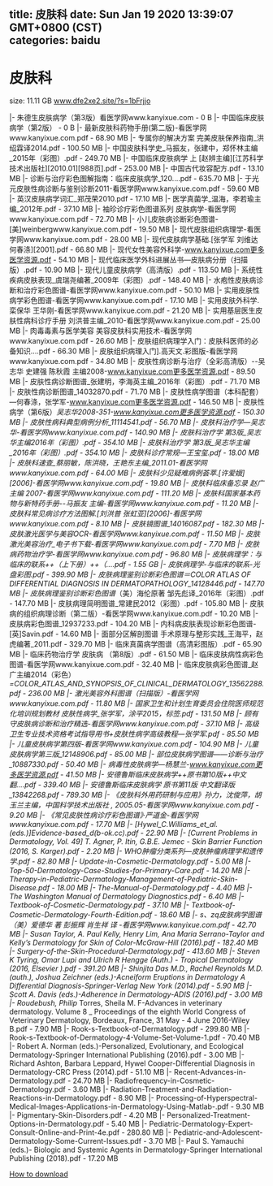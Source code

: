 
title: 皮肤科
date: Sun Jan 19 2020 13:39:07 GMT+0800 (CST)    
categories: baidu
---

# 皮肤科
size: 11.11 GB
 www.dfe2xe2.site/?s=1bFrjjo
 
|- 朱德生皮肤病学（第3版）看医学网www.kanyixue.com - 0 B
|- 中国临床皮肤病学（第2版） - 0 B
|- 最新皮肤科药物手册(第二版)-看医学网www.kanyixue.com.pdf - 68.90 MB
|- 专属你的解决方案 完美皮肤保养指南_洪绍霖译2014.pdf - 100.50 MB
|- 中国皮肤科学史_马振友，张建中，郑怀林主编_2015年（彩图）.pdf - 249.70 MB
|- 中国临床皮肤病学  上 [赵辨主编][江苏科学技术出版社][2010.01][988页].pdf - 253.00 MB
|- 中国古代妆容配方.pdf - 13.10 MB
|- 诊断与治疗彩色图解指南：临床皮肤病学_120....pdf - 635.70 MB
|- 于光元皮肤性病诊断与鉴别诊断2011-看医学网www.kanyixue.com.pdf - 59.60 MB
|- 英汉皮肤病学词汇_郑茂荣2010.pdf - 17.10 MB
|- 医学真菌学_温海，李若瑜主编_2012年.pdf - 37.10 MB
|- 袖珍诊疗彩色图谱系列 皮肤病学-看医学网www.kanyixue.com.pdf - 72.70 MB
|- 小儿皮肤病诊断彩色图谱-[美]weinbergwww.kanyixue.com.pdf - 19.50 MB
|- 现代皮肤组织病理学-看医学网www.kanyixue.com.pdf - 28.00 MB
|- 现代皮肤病学基础.[张学军 刘维达 何春涤][2001].pdf - 66.80 MB
|- 现代女性美容外科学-www.kanyixue.com更多医学资源.pdf - 54.10 MB
|- 现代临床医学外科进展丛书—皮肤病分册（扫描版）.pdf - 10.90 MB
|- 现代儿童皮肤病学（高清版）.pdf - 113.50 MB
|- 系统性疾病皮肤表现_虞瑞尧编著_2009年（彩图）.pdf - 148.40 MB
|- 水疱性皮肤病诊断和治疗彩色图谱-看医学网www.kanyixue.com.pdf - 50.10 MB
|- 实用皮肤性病学彩色图谱-看医学网www.kanyixue.com.pdf - 17.10 MB
|- 实用皮肤外科学.栾保华 王华刚-看医学网www.kanyixue.com.pdf - 21.20 MB
|- 实用基层医生皮肤性病科诊疗手册 刘洪普主编_2010-看医学网www.kanyixue.com.pdf - 25.00 MB
|- 肉毒毒素与医学美容 美容皮肤科实用技术-看医学网www.kanyixue.com.pdf - 26.60 MB
|- 皮肤组织病理学入门：皮肤科医师的必备知识....pdf - 66.30 MB
|- 皮肤组织病理入门].高天文.彩图版-看医学网www.kanyixue.com.pdf - 34.80 MB
|- 皮肤性病诊断与治疗（全彩高清版）--吴志华 史建强 陈秋霞 主编2008-www.kanyixue.com更多医学资源.pdf - 89.50 MB
|- 皮肤性病诊断图谱_张建明，李海英主编_2016年（彩图）.pdf - 71.70 MB
|- 皮肤性病诊断图谱_14032870.pdf - 71.70 MB
|- 皮肤性病学图谱（本科配套）—何春涤，张学军-www.kanyixue.com更多医学资源.pdf - 146.50 MB
|- 皮肤性病学（第6版）_吴志华2008-351-www.kanyixue.com更多医学资源.pdf - 150.30 MB
|- 皮肤性病科典型病例分析_11114541.pdf - 56.70 MB
|- 皮肤科治疗学—吴志华-看医学网www.kanyixue.com.pdf - 140.90 MB
|- 皮肤科治疗学 第3版_吴志华主编2016年（彩图）.pdf - 354.10 MB
|- 皮肤科治疗学  第3版_吴志华主编_2016年（彩图）.pdf - 354.10 MB
|- 皮肤科诊疗常规—王宝玺.pdf - 18.00 MB
|- 皮肤科速查_蔡丽敏，陈洪晓，王艳东主编_2011.01-看医学网www.kanyixue.com.pdf - 64.00 MB
|- 皮肤科少见疑难病例荟萃.[许爱娥][2006]-看医学网www.kanyixue.com.pdf - 19.80 MB
|- 皮肤科临床备忘录 赵广主编  2007-看医学网www.kanyixue.com.pdf - 111.20 MB
|- 皮肤科国家基本药物与新特药手册--马振友 主编-看医学网www.kanyixue.com.pdf - 11.20 MB
|- 皮肤科常见病诊疗方法图解.[刘洪普 张虹亚][2006]-看医学网www.kanyixue.com.pdf - 8.10 MB
|- 皮肤镜图谱_14016087.pdf - 182.30 MB
|- 皮肤激光医学与美容OCR-看医学网www.kanyixue.com.pdf - 11.50 MB
|- 皮肤激光美容治疗_电子书下载-看医学网www.kanyixue.com.pdf - 7.70 MB
|- 皮肤病药物治疗学-看医学网www.kanyixue.com.pdf - 96.80 MB
|- 皮肤病理学：与临床的联系++（上下册）++（....pdf - 1.55 GB
|- 皮肤病理学-与临床的联系-光盘彩图.pdf - 399.90 MB
|- 皮肤病理鉴别诊断彩色图谱＝COLOR ATLAS OF DIFFERENTIAL DIAGNOSIS IN DERMATOPATHOLOGY_14128446.pdf - 147.70 MB
|- 皮肤病理鉴别诊断彩色图谱_（美）海伦原著 邹先彪译_2016年（彩图）.pdf - 147.70 MB
|- 皮肤病理简明图谱_常建民2012（彩图）.pdf - 105.80 MB
|- 皮肤病的组织病理诊断（第二版）-看医学网www.kanyixue.com.pdf - 10.20 MB
|- 皮肤病彩色图谱_12937233.pdf - 104.20 MB
|- 内科病皮肤表现诊断彩色图谱-[英]Savin.pdf - 14.60 MB
|- 面部分区解剖图谱  手术原理与整形实践_王海平，赵虎编著_2011.pdf - 329.70 MB
|- 临床真菌病学图谱（高清彩图版）.pdf - 65.90 MB
|- 临床药物治疗学  皮肤病  （第8版）.pdf - 61.50 MB
|- 临床皮肤病性病彩色图谱-看医学网www.kanyixue.com.pdf - 32.40 MB
|- 临床皮肤病彩色图谱_赵广主编2014（彩色）_=COLOR_ATLAS_AND_SYNOPSIS_OF_CLINICAL_DERMATOLOGY_13562288.pdf - 236.00 MB
|- 激光美容外科图谱（扫描版）-看医学网www.kanyixue.com.pdf - 11.80 MB
|- 国家卫生和计划生育委员会住院医师规范化培训规划教材 皮肤性病学_张学军，涂平2015，标签.pdf - 131.50 MB
|- 顾有守皮肤病诊断和治疗精选-看医学网www.kanyixue.com.pdf - 37.10 MB
|- 高级卫生专业技术资格考试指导用书+皮肤性病学高级教程—张学军.pdf - 85.50 MB
|- 儿童皮肤病学第四版-看医学网www.kanyixue.com.pdf - 104.90 MB
|- 儿童皮肤病学第三版_12148906.pdf - 85.00 MB
|- 部位皮肤病学图谱——诊断与治疗_10887330.pdf - 50.40 MB
|- 病毒性皮肤病学—杨慧兰-www.kanyixue.com更多医学资源.pdf - 41.50 MB
|- 安德鲁斯临床皮肤病学++原书第10版++中文翻....pdf - 339.40 MB
|- 安德鲁斯临床皮肤病学  原书第11版  中文翻译版_13842268.pdf - 789.30 MB
|- 《皮肤科外用药研制与应用》孙力，沈俊萍，胡玉兰主编，中国科学技术出版社 , 2005.05-看医学网www.kanyixue.com.pdf - 9.20 MB
|- 《常见皮肤性病诊疗彩色图谱》·严道金-看医学网www.kanyixue.com.pdf - 17.70 MB
|- [Hywel_C._Williams_et_al._(eds.)]_Evidence-based_d(b-ok.cc).pdf - 22.90 MB
|- [Current Problems in Dermatology, Vol. 49] T. Agner, P. Itin, G.B.E. Jemec - Skin Barrier Function (2016, S. Karger).pdf - 2.20 MB
|- WHO肿瘤分类系列—皮肤肿瘤病理学和遗传学.pdf - 82.80 MB
|- Update-in-Cosmetic-Dermatology.pdf - 5.00 MB
|- Top-50-Dermatology-Case-Studies-for-Primary-Care.pdf - 14.20 MB
|- Therapy-in-Pediatric-Dermatology-Management-of-Pediatric-Skin-Disease.pdf - 18.00 MB
|- The-Manual-of-Dermatology.pdf - 4.40 MB
|- The Washington Manual of Dermatology Diagnostics.pdf - 6.40 MB
|- Textbook-of-Cosmetic-Dermatology.pdf - 37.10 MB
|- Textbook-of-Cosmetic-Dermatology-Fourth-Edition.pdf - 18.60 MB
|- s、zq皮肤病学图谱  （美）爱德华 著 彭振辉 肖生祥 译 -看医学网www.kanyixue.com.pdf - 42.70 MB
|- Susan Taylor, A. Paul Kelly, Henry Lim, Ana Maria Serrano-Taylor and Kelly’s Dermatology for Skin of Color-McGraw-Hill (2016).pdf - 182.40 MB
|- Surgery-of-the-Skin-Procedural-Dermatology.pdf - 413.60 MB
|- Steven K Tyring, Omar Lupi and Ulrich R Hengge (Auth.) - Tropical Dermatology (2016,  Elsevier ).pdf - 391.20 MB
|- Shinjita Das M.D., Rachel Reynolds M.D. (auth.), Joshua Zeichner (eds.)-Acneiform Eruptions in Dermatology_ A Differential Diagnosis-Springer-Verlag New York (2014).pdf - 5.90 MB
|- Scott A. Davis (eds.)-Adherence in Dermatology-ADIS (2016).pdf - 3.00 MB
|- Roudebush, Philip_ Torres, Sheila M. F-Advances in veterinary dermatology. Volume 8 _ Proceedings of the eighth World Congress of Veterinary Dermatology, Bordeaux, France, 31 May - 4 June 2016-Wiley B.pdf - 7.90 MB
|- Rook-s-Textbook-of-Dermatology.pdf - 299.80 MB
|- Rook-s-Textbook-of-Dermatology-4-Volume-Set-Volume-1.pdf - 70.40 MB
|- Robert A. Norman (eds.)-Personalized, Evolutionary, and Ecological Dermatology-Springer International Publishing (2016).pdf - 3.00 MB
|- Richard Ashton, Barbara Leppard, Hywel Cooper-Differential Diagnosis in Dermatology-CRC Press (2014).pdf - 51.10 MB
|- Recent-Advances-in-Dermatology.pdf - 24.70 MB
|- Radiofrequency-in-Cosmetic-Dermatology.pdf - 3.60 MB
|- Radiation-Treatment-and-Radiation-Reactions-in-Dermatology.pdf - 8.90 MB
|- Processing-of-Hyperspectral-Medical-Images-Applications-in-Dermatology-Using-Matlab-.pdf - 9.30 MB
|- Pigmentary-Skin-Disorders.pdf - 4.20 MB
|- Personalized-Treatment-Options-in-Dermatology.pdf - 5.40 MB
|- Pediatric-Dermatology-Expert-Consult-Online-and-Print-4e.pdf - 280.80 MB
|- Pediatric-and-Adolescent-Dermatology-Some-Current-Issues.pdf - 3.70 MB
|- Paul S. Yamauchi (eds.)-  Biologic and Systemic Agents in Dermatology-Springer International Publishing (2018).pdf - 17.20 MB

[How to download](https://bpcam.bemobtrk.com/go/2ceec3aa-1ca2-46d6-b9ff-aaa5c184517c?jno=4862)